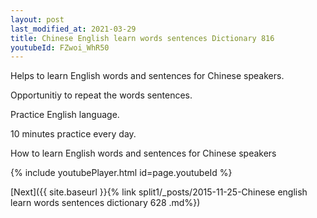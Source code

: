 ```yaml
---
layout: post
last_modified_at: 2021-03-29
title: Chinese English learn words sentences Dictionary 816 
youtubeId: FZwoi_WhR50
---
```

 
 
Helps to learn English words and sentences for Chinese speakers.

Opportunitiy to repeat the words sentences. 

Practice English language. 
 
10 minutes practice every day. 
 
How to learn English words and sentences for Chinese speakers 
 
{% include youtubePlayer.html id=page.youtubeId %}
 
 
[Next]({{ site.baseurl }}{% link  split1/_posts/2015-11-25-Chinese english learn words sentences dictionary 628 .md%})
 
